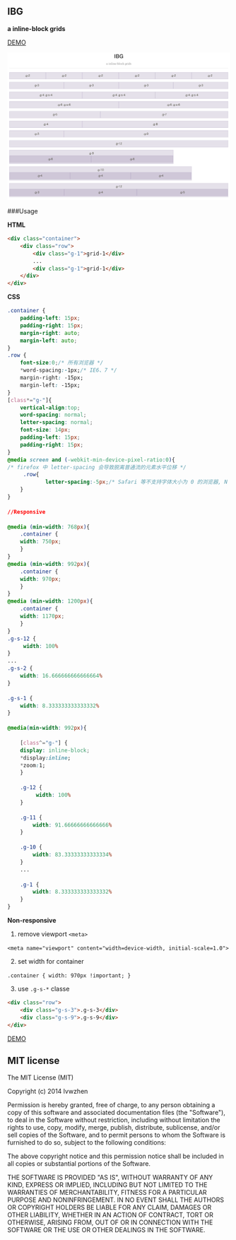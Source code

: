 ## IBG

**a inline-block grids**

[DEMO](http://lvwzhen.github.io/IBG/)

![image](screenshot.png)

###Usage

**HTML**

```html
<div class="container">
	<div class="row">
    	<div class="g-1">grid-1</div>
        ...
        <div class="g-1">grid-1</div>    
    </div>
</div>
```

**CSS**

```css
.container {
    padding-left: 15px;
    padding-right: 15px;
    margin-right: auto;
    margin-left: auto;
}   
.row {
    font-size:0;/* 所有浏览器 */
    *word-spacing:-1px;/* IE6、7 */
    margin-right: -15px;
    margin-left: -15px;
}
[class*="g-"]{
    vertical-align:top;
    word-spacing: normal;
    letter-spacing: normal;
    font-size: 14px;
    padding-left: 15px;
    padding-right: 15px;
}
@media screen and (-webkit-min-device-pixel-ratio:0){
/* firefox 中 letter-spacing 会导致脱离普通流的元素水平位移 */
     .row{
            letter-spacing:-5px;/* Safari 等不支持字体大小为 0 的浏览器, N 根据父级字体调节*/
    }
}

//Responsive

@media (min-width: 768px){
    .container {
    width: 750px;
    }
}
@media (min-width: 992px){
    .container {
    width: 970px;
    }
}
@media (min-width: 1200px){
    .container {
    width: 1170px;
    }
}
.g-s-12 {
     width: 100%
}
...
.g-s-2 {
    width: 16.666666666666664%
}

.g-s-1 {
    width: 8.333333333333332%
}

@media(min-width: 992px){

    [class^="g-"] {
    display: inline-block;
    *display:inline;
    *zoom:1;
    }

    .g-12 {
         width: 100%
    }

    .g-11 {
        width: 91.66666666666666%
    }

    .g-10 {
        width: 83.33333333333334%
    }
    ...
    
    .g-1 {
        width: 8.333333333333332%
    } 
}
```

**Non-responsive**

1. remove viewport `<meta>` 

`<meta name="viewport" content="width=device-width, initial-scale=1.0">`

2. set width for container 

`.container { width: 970px !important; }`

3. use `.g-s-*` classe

```html
<div class="row">
    <div class="g-s-3">.g-s-3</div>
    <div class="g-s-9">.g-s-9</div>
</div>
```

[DEMO](http://lvwzhen.github.io/IBG/non-responsive.html)


## MIT license

The MIT License (MIT)

Copyright (c) 2014 lvwzhen

Permission is hereby granted, free of charge, to any person obtaining a copy
of this software and associated documentation files (the "Software"), to deal
in the Software without restriction, including without limitation the rights
to use, copy, modify, merge, publish, distribute, sublicense, and/or sell
copies of the Software, and to permit persons to whom the Software is
furnished to do so, subject to the following conditions:

The above copyright notice and this permission notice shall be included in all
copies or substantial portions of the Software.

THE SOFTWARE IS PROVIDED "AS IS", WITHOUT WARRANTY OF ANY KIND, EXPRESS OR
IMPLIED, INCLUDING BUT NOT LIMITED TO THE WARRANTIES OF MERCHANTABILITY,
FITNESS FOR A PARTICULAR PURPOSE AND NONINFRINGEMENT. IN NO EVENT SHALL THE
AUTHORS OR COPYRIGHT HOLDERS BE LIABLE FOR ANY CLAIM, DAMAGES OR OTHER
LIABILITY, WHETHER IN AN ACTION OF CONTRACT, TORT OR OTHERWISE, ARISING FROM,
OUT OF OR IN CONNECTION WITH THE SOFTWARE OR THE USE OR OTHER DEALINGS IN THE
SOFTWARE.
